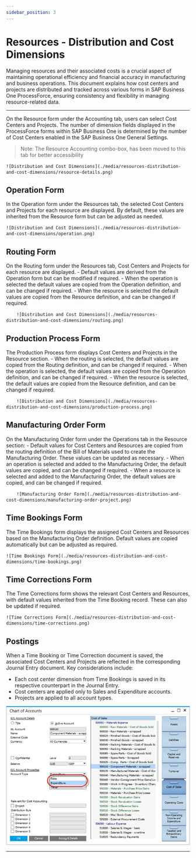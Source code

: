 ```yaml
---
sidebar_position: 3
---
```


# Resources - Distribution and Cost Dimensions

Managing resources and their associated costs is a crucial aspect of maintaining operational efficiency and financial accuracy in manufacturing and business operations. This document explains how cost centers and projects are distributed and tracked across various forms in SAP Business One ProcessForce, ensuring consistency and flexibility in managing resource-related data.

---

On the Resource form under the Accounting tab, users can select Cost Centers and Projects. The number of dimension fields displayed in the ProcessForce forms within SAP Business One is determined by the number of Cost Centers enabled in the SAP Business One General Settings.
>Note: The Resource Accounting combo-box, has been moved to this tab for better accessibility

    ![Distribution and Cost Dimensions](./media/resources-distribution-and-cost-dimensions/resource-details.png)

## Operation Form

In the Operation form under the Resources tab, the selected Cost Centers and Projects for each resource are displayed. By default, these values are inherited from the Resource form but can be adjusted as needed.

    ![Distribution and Cost Dimensions](./media/resources-distribution-and-cost-dimensions/operation.png)

## Routing Form

On the Routing form under the Resources tab, Cost Centers and Projects for each resource are displayed.
    - Default values are derived from the Operation form but can be modified if required.
    - When the operation is selected the default values are copied from the Operation definition, and can be changed if required.
    - When the resource is selected the default values are copied from the Resource definition, and can be changed if required.

        ![Distribution and Cost Dimensions](./media/resources-distribution-and-cost-dimensions/routing.png)

## Production Process Form

The Production Process form displays Cost Centers and Projects in the Resource section.
    - When the routing is selected, the default values are copied from the Routing definition, and can be changed if required.
    - When the operation is selected, the default values are copied from the Operation definition, and can be changed if required.
    - When the resource is selected, the default values are copied from the Resource definition, and can be changed if required.

        ![Distribution and Cost Dimensions](./media/resources-distribution-and-cost-dimensions/production-process.png)

## Manufacturing Order Form

On the Manufacturing Order form under the Operations tab in the Resource section:
    - Default values for Cost Centers and Resources are copied from the routing definition of the Bill of Materials used to create the Manufacturing Order. These values can be updated as necessary.
    - When an operation is selected and added to the Manufacturing Order, the default values are copied, and can be changed if required.
    - When a resource is selected and added to the Manufacturing Order, the default values are copied, and can be changed if required.

        ![Manufacturing Order Form](./media/resources-distribution-and-cost-dimensions/manufacturing-order-project.png)

## Time Bookings Form

The Time Bookings form displays the assigned Cost Centers and Resources based on the Manufacturing Order definition. Default values are copied automatically but can be adjusted as required.

    ![Time Bookings Form](./media/resources-distribution-and-cost-dimensions/time-bookings.png)

## Time Corrections Form

The Time Corrections form shows the relevant Cost Centers and Resources, with default values inherited from the Time Booking record. These can also be updated if required.

    ![Time Corrections Form](./media/resources-distribution-and-cost-dimensions/time-corrections.png)

## Postings

When a Time Booking or Time Correction document is saved, the associated Cost Centers and Projects are reflected in the corresponding Journal Entry document. Key considerations include:

- Each cost center dimension from Time Bookings is saved in its respective counterpart in the Journal Entry.
- Cost centers are applied only to Sales and Expenditure accounts.
- Projects are applied to all account types.

![Distribution and Cost Dimensions](./media/resources-distribution-and-cost-dimensions/chart-of-accounts.png)

---
